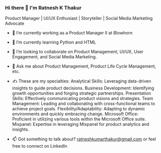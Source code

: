 ### Hi there 👋 I'm Ratnesh K Thakur

Product Manager | UI/UX Enthusiast | Storyteller | Social Media Marketing Advocate


- 🔭 I’m currently working as a Product Manager II at Blowhorn
-  🌱 I’m currently learning Python and HTML
-  👯 I’m looking to collaborate on Product Management, UI/UX, User Engagement, and Social Media Marketing.
-  💬 Ask me about Product Management, Product Life Cycle Management, etc.
-  ✍️ These are my specialties:
Analytical Skills: Leveraging data-driven insights to guide product decisions.
Business Development: Identifying growth opportunities and forging strategic partnerships.
Presentation Skills: Effectively communicating product visions and strategies.
Team Management: Leading and collaborating with cross-functional teams to achieve project goals.
Flexibility/Adaptability: Adapting to dynamic environments and quickly embracing change.
Microsoft Office: Proficient in utilizing various tools within the Microsoft Office suite.
Mixpanel: Expertise in leveraging Mixpanel for product analytics and insights.

-  📫 Got something to talk about? ratneshkumarthakur@gmail.com or feel free to connect on LinkedIn
